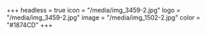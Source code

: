+++
headless = true
icon = "/media/img_3459-2.jpg"
logo = "/media/img_3459-2.jpg"
image = "/media/img_1502-2.jpg"
color = "#1874CD"
+++
